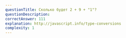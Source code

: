 ```yaml
---
questionTitle: Сколько будет 2 + 9 + "1"?
questionDescription: 
correctAnswer: 111
explanation: http://javascript.info/type-conversions
complexity: 1
---
```


